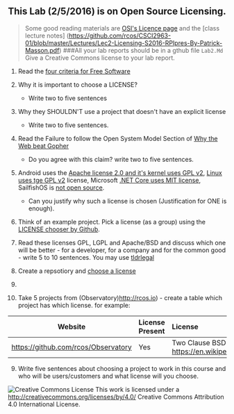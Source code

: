 ## This Lab (2/5/2016) is on Open Source Licensing.
> Some good reading materials are [OSI's Licence page](http://opensource.org/licenses) and the [class lecture notes] (https://github.com/rcos/CSCI2963-01/blob/master/Lectures/Lec2-Licensing-S2016-RPIpres-By-Patrick-Masson.pdf)
###All your lab reports should be in a gthub file `Lab2.Md`
> Give a Creative Commons license to your lab report.

1. Read the [four criteria for Free Software](http://www.gnu.org/philosophy/free-sw.html)

2.  Why it is important to choose a LICENSE?
    - Write two to five sentences

3.  Why they SHOULDN'T use a project that doesn't have an explicit license 
    - Write two to five sentences.

4. Read the Failure to follow the Open System Model Section of [Why the Web beat Gopher](http://ils.unc.edu/callee/gopherpaper.htm#explain) 
    - Do you agree with this claim? write two to five sentences.

5.  Android uses the [Apache license 2.0 and it's kernel uses GPL v2](https://en.wikipedia.org/wiki/Android_(operating_system)), [Linux uses tge  GPL v2](https://en.wikipedia.org/wiki/Linux ) license, 
Microsoft [.NET Core uses MIT license]( https://github.com/dotnet/coreclr ), SailfishOS is [not open source]( https://en.wikipedia.org/wiki/Sailfish_OS ).  
    - Can you justify why such a license is chosen (Justification for ONE  is enough).

6.  Think of an example project. Pick a license (as a group) using the [LICENSE chooser by Github](http://choosealicense.com/).

6.  Read these licenses  GPL, LGPL and Apache/BSD and discuss which one will be better - for a developer, for a company and for the common good - write 5 to 10 sentences. You may use [tldrlegal](https://tldrlegal.com/license/)

7.  Create a repsotiory and [choose a license](https://github.com/blog/1530-choosing-an-open-source-license)
8.  
8.  Take 5 projects from (Observatory)http://rcos.io) - create a table which project has which license. for example:

Website | License Present | License
---------|:----------|:-------
https://github.com/rcos/Observatory | Yes | Two Clause BSD License https://en.wikipedia.org/wiki/ISC_license




9.  Write five sentences about choosing a project to work in this course and  who will be users/customers  and what license will you choose.
  
![Creative Commons License](https://i.creativecommons.org/l/by/4.0/88x31.png) This work is licensed under a http://creativecommons.org/licenses/by/4.0/ Creative Commons Attribution 4.0 International License.
